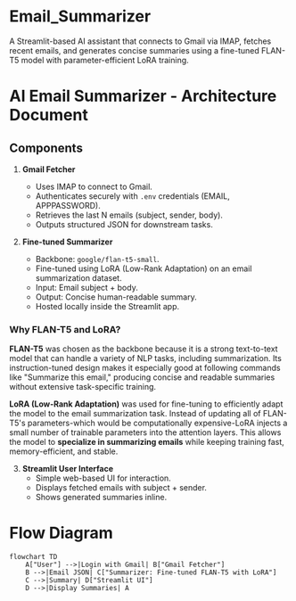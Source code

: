 # Email_Summarizer
A Streamlit-based AI assistant that connects to Gmail via IMAP, fetches recent emails, and generates concise summaries using a fine-tuned FLAN-T5 model with parameter-efficient LoRA training.

# AI Email Summarizer - Architecture Document

## Components

1. **Gmail Fetcher**
   - Uses IMAP to connect to Gmail.
   - Authenticates securely with `.env` credentials (EMAIL, APPPASSWORD).
   - Retrieves the last N emails (subject, sender, body).
   - Outputs structured JSON for downstream tasks.

2. **Fine-tuned Summarizer**
   - Backbone: `google/flan-t5-small`.
   - Fine-tuned using LoRA (Low-Rank Adaptation) on an email summarization dataset.
   - Input: Email subject + body.
   - Output: Concise human-readable summary.
   - Hosted locally inside the Streamlit app.
### Why FLAN-T5 and LoRA?

**FLAN-T5** was chosen as the backbone because it is a strong text-to-text model that can handle a variety of NLP tasks, including summarization. Its instruction-tuned design makes it especially good at following commands like "Summarize this email," producing concise and readable summaries without extensive task-specific training.

**LoRA (Low-Rank Adaptation)** was used for fine-tuning to efficiently adapt the model to the email summarization task. Instead of updating all of FLAN-T5's parameters-which would be computationally expensive-LoRA injects a small number of trainable parameters into the attention layers. This allows the model to **specialize in summarizing emails** while keeping training fast, memory-efficient, and stable.  

3. **Streamlit User Interface**
   - Simple web-based UI for interaction.
   - Displays fetched emails with subject + sender.
   - Shows generated summaries inline.
# Flow Diagram
```mermaid
flowchart TD
    A["User"] -->|Login with Gmail| B["Gmail Fetcher"]
    B -->|Email JSON| C["Summarizer: Fine-tuned FLAN-T5 with LoRA"]
    C -->|Summary| D["Streamlit UI"]
    D -->|Display Summaries| A
